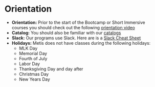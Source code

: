 # Orientation

* **Orientation:** Prior to the start of the Bootcamp or Short Immersive courses you should check out the following [orientation video](https://www.youtube.com/watch?v=fzhSHXLWbNs&feature=youtu.be) 
* **Catalog:** You should also be familiar with our [catalogs](https://www.thisismetis.com/catalogs-and-disclosures)
* **Slack:** Our programs use Slack. Here are is a [Slack Cheat Sheet](Slack_Cheat_Sheet.pdf)
* **Holidays:** Metis does not have classes during the following holidays:
  - MLK Day
  - Memorial Day
  - Fourth of July
  - Labor Day
  - Thanksgiving Day and day after
  - Christmas Day
  - New Years Day 

